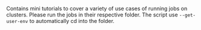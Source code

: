 Contains mini tutorials to cover a variety of use cases of running jobs on clusters.
Please run the jobs in their respective folder. The script use `--get-user-env` to automatically cd into the folder.
